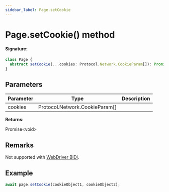 ```yaml
---
sidebar_label: Page.setCookie
---
```


# Page.setCookie() method

#### Signature:

```typescript
class Page {
  abstract setCookie(...cookies: Protocol.Network.CookieParam[]): Promise<void>;
}
```

## Parameters

| Parameter | Type                             | Description |
| --------- | -------------------------------- | ----------- |
| cookies   | Protocol.Network.CookieParam\[\] |             |

**Returns:**

Promise&lt;void&gt;

## Remarks

Not supported with [WebDriver BiDi](https://pptr.dev/faq#q-what-is-the-status-of-cross-browser-support).

## Example

```ts
await page.setCookie(cookieObject1, cookieObject2);
```
